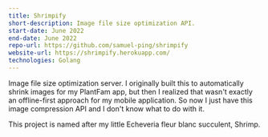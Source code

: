 ```yaml
---
title: Shrimpify
short-description: Image file size optimization API.
start-date: June 2022
end-date: June 2022
repo-url: https://github.com/samuel-ping/shrimpify
website-url: https://shrimpify.herokuapp.com/
technologies: Golang
---
```


Image file size optimization server. I originally built this to automatically shrink images for my PlantFam app, but then I realized that wasn't exactly an offline-first approach for my mobile application. So now I just have this image compression API and I don't know what to do with it.

This project is named after my little Echeveria fleur blanc succulent, Shrimp.
